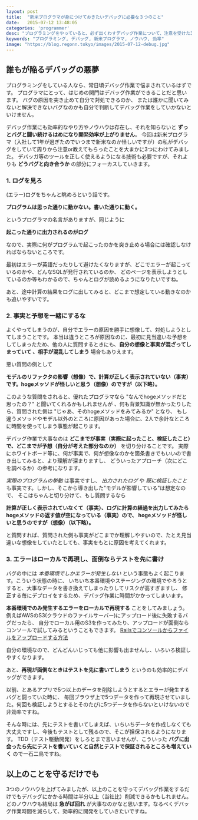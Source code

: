 ```yaml
---
layout: post
title:  "新米プログラマが身につけておきたいデバッグに必要な３つのこと"
date:   2015-07-12 13:48:05
categories: 'programmer'
desc: "プログラミングをやっていると、必ず出くわすデバッグ作業について、注意を受けた3つのことについて書いています。"
keywords: "プログラミング, デバッグ, 新米プログラマ, ノウハウ, 効率"
image: "https://blog.regonn.tokyo/images/2015-07-12-debug.jpg"
---
```


<amp-img src="https://blog.regonn.tokyo/images/2015-07-12-debug.jpg" alt="PCを覗き込む男性" width="670px" height="480px" layout="responsive" ></amp-img>

## 誰もが陥るデバッグの悪夢
プログラミングをしている人なら、常日頃デバッグ作業で悩まされているはずです。
プログラマにとって、はじめの関門はデバッグ作業ができることだと思います。
バグの原因を突き止めて自分で対処できるのか、
または誰かに聞いてみないと解決できないバグなのかも自分で判断してデバッグ作業をしていかないといけません。

デバッグ作業にも効率的なやり方やノウハウは存在し、それを知らないと **ずっとバグと闘い続けるはめになり開発効率が上がりません**。
今回は新米プログラマ（入社して1年が過ぎたのでいつまで新米なのか怪しいですが）の私がデバッグをしていて周りから注意or教えてもらったことを大まかに3つにわけてみました。
デバッガ等のツールを正しく使えるようになる技術も必要ですが、それよりも **どうバグと向き合うか** の部分にフォーカスしていきます。

### 1. ログを見ろ

(エラー)ログをちゃんと眺めろという話です。

**プログラムは思った通りに動かない。書いた通りに動く。**

というプログラマの名言がありますが、同じように

**起こった通りに出力されるのがログ**

なので、実際に何がプログラムで起こったのかを突き止める場合には確認しなければならないところです。

最初はエラーが英語だったりして避けたくなりますが、どこでエラーが起こっているのかや、どんなSQLが発行されているのか、
どのページを表示しようとしているのか等もわかるので、ちゃんとログが読めるようになりたいですね。

あと、途中計算の結果をログに出してみると、どこまで想定している動きなのかも追いやすいです。

### 2. 事実と予想を一緒にするな

よくやってしまうのが、自分でエラーの原因を勝手に想像して、対処しようとしてしまうことです。
本当は違うところが原因なのに、最初に見当違いな予想をしてしまったため、他の人に質問するときにも、**自分の想像と事実が混ざってしまっていて
、相手が混乱してしまう** 場合もありえます。

悪い質問の例として

**モデルのリファクタの影響（想像）で、計算が正しく表示されていない（事実）です。hogeメッソドが怪しいと思う（想像）のですが（以下略）。**

このような質問をされると、優れたプログラマなら "なんでhogeメソッドだと思ったの？" と聞いてくれるかもしれませんが
、何も背景知識が無かったりしたら、質問された側は "じゃあ、そのhogeメソッドをみてみるか" となり、
もし違うメソッドやモデル以外のところに原因があった場合に、2人で余計なところに時間を使ってしまう事態が起こります。

デバッグ作業で大事なのは **どこまでが事実（実際に起ったこと、検証したこと）で、どこまでが予想（自分が考えた部分なのか）** を切り分けることです。
実際にホワイトボード等に、何が事実で、何が想像なのかを箇条書きでもいいので書き出してみると、より理解が深まりますし、
どういったアプローチ（次にどこを調べるか）の参考になります。

*実際のプログラムの挙動* は事実ですし、
*出力されたログ* や *既に検証したこと* も事実です。しかし、そこから導き出した"モデルが影響している"は想定なので、
そこはちゃんと切り分けて、もし質問するなら

**計算が正しく表示されていなくて（事実）、ログに計算の経過を出力してみたらhogeメソッドの返す値が空になっている（事実）ので、
hogeメソッドが怪しいと思うのですが（想像）（以下略）。**

と質問すれば、質問された側も事実がどこまでか理解しやすいので、たとえ見当違いな想像をしていたとしても、事実をもとに原因を考えてくれます。

### 3. エラーはローカルで再現し、面倒ならテストを先に書け

バグの中には *本番環境でしかエラーが発生しない* という事態もよく起こります。こういう状態の時に、
いちいち本番環境やステージングの環境でやろうとすると、大事なデータを書き換えてしまったりしてリスクが高すぎますし、
修正する毎にデプロイをするため、デバッグ作業に時間がかかってしまいます。

**本番環境でのみ発生するエラーをローカルで再現する** ことをしてみましょう。
例えばAWSのS3(クラウドのファイルサーバー)にアップロード後に失敗するバグだったら、
自分でローカル用のS3を作ってみたり、アップロードが面倒ならコンソールで試してみるということもできます。
[Railsでコンソールからファイルをアップロードする方法 ](http://qiita.com/regonn/items/ff74b155f66a61c5461f)

自分の環境なので、どんどんいじっても他に影響も出ませんし、いろいろ検証しやすくなります。

あと、**再現が面倒なときはテストを先に書いてしまう** というのも効率的にデバッグができます。

以前、とあるアプリで5つ以上のデータを削除しようとするとエラーが発生するバグと闘っていた時に、
毎回ブラウザ上で5つデータを作って再現させていました。何回も検証しようとするとそのたびに5つデータを作らないといけないので非効率ですね。

そんな時には、先にテストを書いてしまえば、いちいちデータを作成しなくても大丈夫ですし、今後もテストとして残るので、そこが担保されるようになります。
TDD（テスト駆動開発）をしろとまで言いませんが、こういった **バグに出会ったら先にテストを書いていくと自然とテストで保証されるところも増えていく**
ので一石二鳥ですね。

## 以上のことを守るだけでも

3つのノウハウを上げてみましたが、以上のことを守ってデバッグ作業をするだけでもデバッグにかかる時間は半分以上（当社比）削減できるかもしれません。
どのノウハウも結局は **急がば回れ** が大事なのかなと思います。なるべくデバッグ作業時間を減らして、効率的に開発をしていきたいですね。
